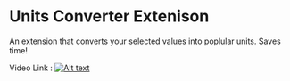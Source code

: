 # Units Converter Extenison

An extension that converts your selected values into poplular units. Saves time!

Video Link : 
[![Alt text](https://i.ytimg.com/vi/W4USPH2sBJw/hqdefault.jpg)](https://www.youtube.com/watch?v=W4USPH2sBJw&ab_channel=BhaveshAgrawal)
